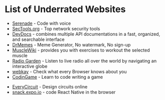 # List of Underrated Websites

- [Serenade](https://serenade.ai/) - Code with voice
- [SecTools.org](https://sectools.org/) - Top network security tools
- [DevDocs](https://devdocs.io) - combines multiple API documentations in a fast, organized, and searchable interface
- [DrMemes](https://www.drmemes.com/) - Meme Generator, No watermark, No sign-up
- [MuscleWiki](https://musclewiki.com/) - provides you with exercises to workout the selected muscle
- [Radio Garden](https://radio.garden/) - Listen to live radio all over the world by navigating an interactive globe
- [webkay](https://webkay.robinlinus.com/) - Check what every Browser knows about you
- [CodinGame](https://www.codingame.com/) - Learn to code writing a game
<!-- - [bennettfeely](https://www.bennettfeely.com/clippy/) - Exclusive for Frontend developer -->
- [EveryCircuit](https://everycircuit.com/app) - Design circuits online
- [snack.expo.io](https://snack.expo.io/) - code React Native in the browser


